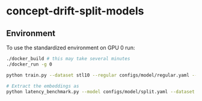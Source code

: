 # concept-drift-split-models


## Environment
To use the standardized environment on GPU 0 run:
```bash
./docker_build # this may take several minutes
./docker_run -g 0
```

```bash
python train.py --dataset stl10 --regular configs/model/regular.yaml --split configs/model/split.yaml

# Extract the embeddings as
python latency_benchmark.py --model configs/model/split.yaml --dataset stl10
```
